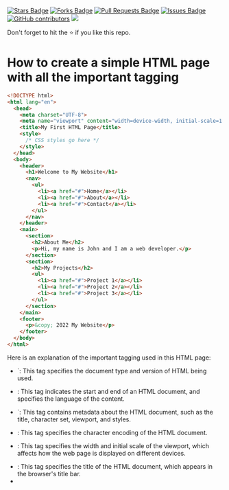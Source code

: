 <a href="https://github.com/drshahizan/learn-php/stargazers"><img src="https://img.shields.io/github/stars/drshahizan/learn-php" alt="Stars Badge"/></a>
<a href="https://github.com/drshahizan/learn-php/network/members"><img src="https://img.shields.io/github/forks/drshahizan/learn-php" alt="Forks Badge"/></a>
<a href="https://github.com/drshahizan/learn-php/pulls"><img src="https://img.shields.io/github/issues-pr/drshahizan/learn-php" alt="Pull Requests Badge"/></a>
<a href="https://github.com/drshahizan/learn-php/issues"><img src="https://img.shields.io/github/issues/drshahizan/learn-php" alt="Issues Badge"/></a>
<a href="https://github.com/drshahizan/learn-php/graphs/contributors"><img alt="GitHub contributors" src="https://img.shields.io/github/contributors/drshahizan/learn-php?color=2b9348"></a>
![](https://visitor-badge.glitch.me/badge?page_id=drshahizan/learn-php)

Don't forget to hit the :star: if you like this repo.

# How to create a simple HTML page with all the important tagging

```html
<!DOCTYPE html>
<html lang="en">
  <head>
    <meta charset="UTF-8">
    <meta name="viewport" content="width=device-width, initial-scale=1.0">
    <title>My First HTML Page</title>
    <style>
      /* CSS styles go here */
    </style>
  </head>
  <body>
    <header>
      <h1>Welcome to My Website</h1>
      <nav>
        <ul>
          <li><a href="#">Home</a></li>
          <li><a href="#">About</a></li>
          <li><a href="#">Contact</a></li>
        </ul>
      </nav>
    </header>
    <main>
      <section>
        <h2>About Me</h2>
        <p>Hi, my name is John and I am a web developer.</p>
      </section>
      <section>
        <h2>My Projects</h2>
        <ul>
          <li><a href="#">Project 1</a></li>
          <li><a href="#">Project 2</a></li>
          <li><a href="#">Project 3</a></li>
        </ul>
      </section>
    </main>
    <footer>
      <p>&copy; 2022 My Website</p>
    </footer>
  </body>
</html>
```

Here is an explanation of the important tagging used in this HTML page:

- `<!DOCTYPE html>: This tag specifies the document type and version of HTML being used.

- <html lang="en">: This tag indicates the start and end of an HTML document, and specifies the language of the content.

- `<head>: This tag contains metadata about the HTML document, such as the title, character set, viewport, and styles.

- <meta charset="UTF-8">: This tag specifies the character encoding of the HTML document.

- <meta name="viewport" content="width=device-width, initial-scale=1.0">: This tag specifies the width and initial scale of the viewport, which affects how the web page is displayed on different devices.

- <title>My First HTML Page</title>: This tag specifies the title of the HTML document, which appears in the browser's title bar.

- <style>: This tag contains CSS styles that are applied to the HTML document.

- <header>: This tag represents the header section of the HTML document, which typically contains a logo, navigation menu, and/or heading.

- <nav>: This tag represents a navigation menu, which usually contains a list of links.

- <ul>: This tag represents an unordered list of items.

- <li>: This tag represents a list item, which is typically used within a <ul> or <ol> tag.

- <a href="#">Home</a>: This tag represents a hyperlink, which is used to link to other web pages or resources. The href attribute specifies the URL of the resource being linked to.

- <main>: This tag represents the main content of the HTML document.

- <section>: This tag represents a section of content within the HTML document.

- <footer>: This tag represents the footer section of the HTML document, which typically contains copyright information and/or links to social media profiles.

- <p>: This tag represents a paragraph of text.

- <h1> to <h6>: These tags represent headings of different levels, with <h1> being the largest and most important heading.
                                                                                                                                 
## Contribution 🛠️
Please create an [Issue](https://github.com/drshahizan/learn-php/issues) for any improvements, suggestions or errors in the content.

You can also contact me using [Linkedin](https://www.linkedin.com/in/drshahizan/) for any other queries or feedback.

![](https://visitor-badge.glitch.me/badge?page_id=drshahizan)

